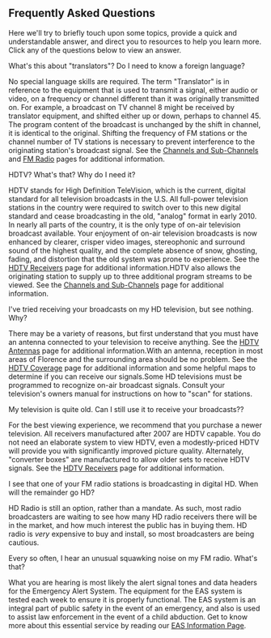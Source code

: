 
Frequently Asked Questions
--------------------------

Here we'll try to briefly touch upon some topics, provide a quick and
understandable answer, and direct you to resources to help you learn
more. Click any of the questions below to view an answer.

What's this about "translators"? Do I need to know a foreign
language?

<div>

No special language skills are required. The term "Translator" is in
reference to the equipment that is used to transmit a signal, either
audio or video, on a frequency or channel different than it was
originally transmitted on. For example, a broadcast on TV channel 8 might
be received by translator equipment, and shifted either up or down,
perhaps to channel 45. The program content of the broadcast is unchanged
by the shift in channel, it is identical to the original. Shifting the
frequency of FM stations or the channel number of TV stations is
necessary to prevent interference to the originating station's
broadcast signal. See the [Channels and
Sub-Channels](http://www.westlanetv.org/HDTV/Channels) and [FM
Radio](http://www.westlanetv.org/FM) pages for additional information.

</div>

HDTV? What's that? Why do I need it?

<div>

HDTV stands for High Definition TeleVision, which is the current,
digital standard for all television broadcasts in the U.S. All
full-power television stations in the country were required to switch
over to this new digital standard and cease broadcasting in the old,
"analog" format in early 2010. In nearly all parts of the country, it
is the only type of on-air television broadcast available. Your
enjoyment of on-air television broadcasts is now enhanced by clearer,
crisper video images, stereophonic and surround sound of the highest
quality, and the complete absence of snow, ghosting, fading, and
distortion that the old system was prone to experience. See the [HDTV
Receivers](http://www.westlanetv.org/HDTV/Receivers) page for additional
information.HDTV also allows the originating station to supply up to
three additional program streams to be viewed. See the [Channels and
Sub-Channels](http://www.westlanetv.org/HDTV/Channels) page for
additional information.

</div>

I've tried receiving your broadcasts on my HD television, but see
nothing. Why?

<div>

There may be a variety of reasons, but first understand that you must
have an antenna connected to your television to receive anything. See
the [HDTV Antennas](http://www.westlanetv.org/HDTV/Antennas) page for
additional information.With an antenna, reception in most areas of
Florence and the surrounding area should be no problem. See the [HDTV
Coverage](http://www.westlanetv.org/HDTV/Coverage) page for additional
information and some helpful maps to determine if you can receive our
signals.Some HD televisions must be programmed to recognize on-air
broadcast signals. Consult your television's owners manual for
instructions on how to "scan" for stations.

</div>

My television is quite old. Can I still use it to receive your
broadcasts??

<div>

For the best viewing experience, we recommend that you purchase a newer
television. All receivers manufactured after 2007 are HDTV capable. You
do not need an elaborate system to view HDTV, even a modestly-priced
HDTV will provide you with significantly improved picture quality.
Alternately, "converter boxes" are manufactured to allow older sets to
receive HDTV signals. See the [HDTV
Receivers](http://www.westlanetv.org/HDTV/Receivers) page for additional
information.

</div>

I see that one of your FM radio stations is broadcasting in digital HD.
When will the remainder go HD?

<div>

HD Radio is still an option, rather than a mandate. As such, most radio
broadcasters are waiting to see how many HD radio receivers there will
be in the market, and how much interest the public has in buying them.
HD radio is *very* expensive to buy and install, so most broadcasters
are being cautious.

</div>

Every so often, I hear an unusual squawking noise on my FM radio.
What's that?

<div>

What you are hearing is most likely the alert signal tones and data
headers for the Emergency Alert System. The equipment for the EAS system
is tested each week to ensure it is properly functional. The EAS system
is an integral part of public safety in the event of an emergency, and
also is used to assist law enforcement in the event of a child
abduction. Get to know more about this essential service by reading our
[EAS Information Page](http://www.westlanetv.org/EAS).

</div>



